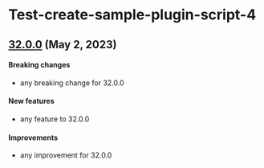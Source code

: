 # Test-create-sample-plugin-script-4
## [32.0.0](32.0.0) (May 2, 2023)
#### Breaking changes

  * any breaking change for 32.0.0

#### New features

  * any feature to 32.0.0

#### Improvements

  * any improvement for 32.0.0

